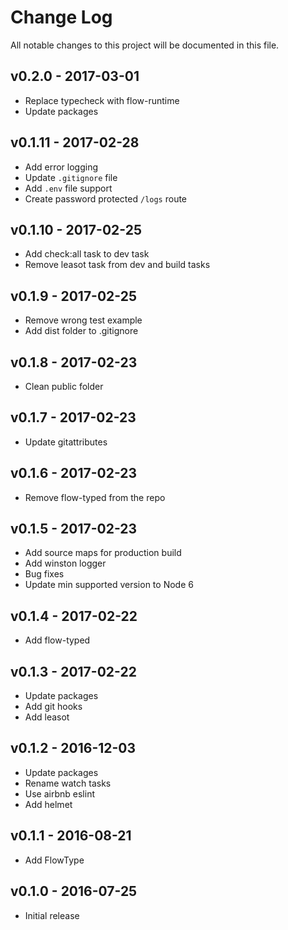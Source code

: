 # Change Log
All notable changes to this project will be documented in this file.

## v0.2.0 - 2017-03-01
- Replace typecheck with flow-runtime
- Update packages

## v0.1.11 - 2017-02-28
- Add error logging
- Update `.gitignore` file
- Add `.env` file support
- Create password protected `/logs` route

## v0.1.10 - 2017-02-25
- Add check:all task to dev task
- Remove leasot task from dev and build tasks

## v0.1.9 - 2017-02-25
- Remove wrong test example
- Add dist folder to .gitignore

## v0.1.8 - 2017-02-23
- Clean public folder

## v0.1.7 - 2017-02-23
- Update gitattributes

## v0.1.6 - 2017-02-23
- Remove flow-typed from the repo

## v0.1.5 - 2017-02-23
- Add source maps for production build
- Add winston logger
- Bug fixes
- Update min supported version to Node 6

## v0.1.4 - 2017-02-22
- Add flow-typed

## v0.1.3 - 2017-02-22
- Update packages
- Add git hooks
- Add leasot

## v0.1.2 - 2016-12-03
- Update packages
- Rename watch tasks
- Use airbnb eslint
- Add helmet

## v0.1.1 - 2016-08-21
- Add FlowType

## v0.1.0 - 2016-07-25
- Initial release

